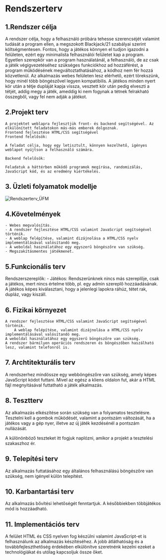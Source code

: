 # ﻿Rendszerterv

## 1.Rendszer célja
A rendszer célja, hogy a felhasználó próbára tehesse szerencséjét valamint tudását a program ellen, a megszokott Blackjack/21 szabályai szerint költségmentesen.
Fontos, hogy a játékos könnyen el tudjon igazodni a felületen, ezért egy minimalista felhasználói felületet kap a program.
Egyetlen szerepkör van a program használatánál, a felhasználó, de az csak a játék végigvezetéséhez szükséges funkciókhoz ad hozzáférést,
a program működésének megváltoztathatásához, a kódhoz nem fér hozzá közvetlenül.
Az alkalmazás webes felületen lesz elérhető, ezért törekszünk, hogy minél több böngészővel legyen kompatibilis.
A játékos minden nyert kör után a tétje dupláját kapja vissza, vesztett kör után pedig elveszti a tétjét, addig megy a játék, ameddig
ki nem fogynak a tétnek felrakható összegből, vagy fel nem adják a játékot.

## 2.Projekt terv
	A projektet weblapra fejlesztjük front- és backend segítségével. Az elkülönített feladatokon más-más emberek dolgoznak.
	Frontend fejlesztése HTML/CSS segítségével
	Frontend felelősök:

	A feladat célja, hogy egy letisztult, könnyen kezelhető, igényes weblapot nyújtson a felhasználó számára.

	Backend felelősök:

	Feladatuk a háttérben működő programok megírása, randomizálás, JavaScript kód, és az eredmény kiértékelés.
	
## 3. Üzleti folyamatok modellje
![Rendszerterv_ÜFM](https://user-images.githubusercontent.com/82752886/135045846-c1ea8490-7fe1-4f7f-b73f-8c2b4a14c746.png)


## 4.Követelmények
	- Webes megvalósítás.
	- A rendszer fejlesztése HTML/CSS valamint JavaScript segítségével történik.
	- A weblap felépítése, valamint dizájnolása a HTML/CSS nyelv implementálásával valósítandó meg.
	- A weboldal használatához egy egyszerű böngészőre van szükség.
	- Megszakításmentes játékmenet.

## 5.Funkcionális terv
Rendszerszereplők:
	- Játékos: Rendszerünknek nincs más szereplője, csak a játékos, mert nincs értelme több, pl. egy admin szereplő hozzáadásának.
A játékos képes kiválasztani, hogy a jelenlegi lapokra ráhúz, tétet rak, dupláz, vagy kiszáll.

## 6. Fizikai környezet
    A rendszer fejlesztése HTML/CSS valamint JavaScript segítségével történik.
        A weblap felépítése, valamint dizájnolása a HTML/CSS nyelv implementálásával valósítandó meg.
    A weboldal használatához egy egyszerű böngészőre van szükség.
    A rendszer bármilyen operációs rendszeren és böngészőben haszálható lesz, valamint telefonról is.

## 7. Archtitekturális terv
A rendszerhez mindössze egy webböngészőre van szükség, amely képes JavaScript kódot futtani. Mivel az egész a kliens oldalon fut, akár a HTML fájl megnyitásával futtatható a játék alkalmazás.

## 8. Tesztterv
Az alkalmazás elkészítése során szükség van a folyamatos tesztelésre.
Tesztelni kell a gombok működését, valamint a pontszám változását, ha a játékos vagy a gép nyer, illetve az új játék kezdésénél a pontszám nullázását.

A különönböző teszteket itt fogjuk naplózni, amikor a projekt a tesztelési szakaszhoz ér.

## 9. Telepítési terv
Az alkalmazás futtatásához egy általános felhasználású böngészőre van szükség, nem igényel külön telepítést.

## 10. Karbantartási terv
Az alkalmazás bővítési lehetőségét fenntartjuk. A későbbiekben többjátékos mód is hozzáadható.

## 11. Implementációs terv
A felület HTML és CSS nyelven fog készülni valamint JavaScript-et is felhasználunk az alkalmazás készítéséhez. A jobb átláthatóság és a továbbfejleszthetőség érdekében elkülönítve szeretnénk kezelni ezeket a technológiákat és utólag kapcsoljuk össze őket. 
